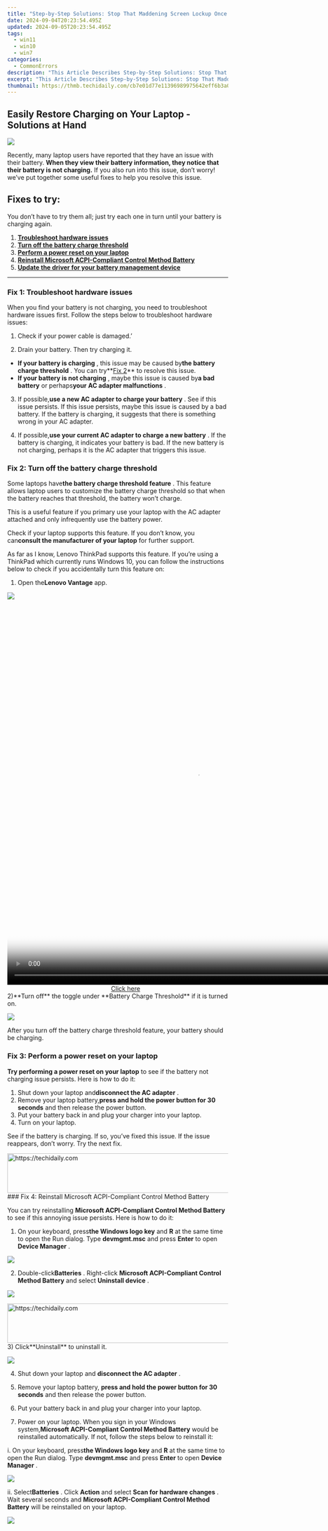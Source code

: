 ```yaml
---
title: "Step-by-Step Solutions: Stop That Maddening Screen Lockup Once & For All!"
date: 2024-09-04T20:23:54.495Z
updated: 2024-09-05T20:23:54.495Z
tags:
  - win11
  - win10
  - win7
categories:
  - CommonErrors
description: "This Article Describes Step-by-Step Solutions: Stop That Maddening Screen Lockup Once & For All!"
excerpt: "This Article Describes Step-by-Step Solutions: Stop That Maddening Screen Lockup Once & For All!"
thumbnail: https://thmb.techidaily.com/cb7e01d77e11396989975642eff6b3a0f5621896796311364cd34b031c122e69.jpg
---
```


## Easily Restore Charging on Your Laptop - Solutions at Hand

![](https://images.drivereasy.com/wp-content/uploads/2018/09/Snap4-8.jpg)

 Recently, many laptop users have reported that they have an issue with their battery. **When they view their battery information, they notice that their battery is not charging.** If you also run into this issue, don’t worry! we’ve put together some useful fixes to help you resolve this issue.

## **Fixes to try:**

 You don’t have to try them all; just try each one in turn until your battery is charging again.

1. **[Troubleshoot hardware issues](#f1)**
2. **[Turn off the battery charge threshold](#f2)**
3. **[Perform a power reset on your laptop](#f3)**
4. **[Reinstall Microsoft ACPI-Compliant Control Method Battery](#f4)**
5. **[Update the driver for your battery management device](#f5)**

---

### Fix 1: Troubleshoot hardware issues

 When you find your battery is not charging, you need to troubleshoot hardware issues first. Follow the steps below to troubleshoot hardware issues:

1) Check if your power cable is damaged.’

2) Drain your battery. Then try charging it.

* **If your battery is charging** , this issue may be caused by**the battery charge threshold** . You can try**[Fix 2](#f2)** to resolve this issue.
* **If your battery is not charging** , maybe this issue is caused by**a bad battery** or perhaps**your** **AC adapter malfunctions** .

 3) If possible,**use a new AC adapter to charge your battery** . See if this issue persists. If this issue persists, maybe this issue is caused by a bad battery. If the battery is charging, it suggests that there is something wrong in your AC adapter.

 4) If possible,**use your current AC adapter to charge a new battery** . If the battery is charging, it indicates your battery is bad. If the new battery is not charging, perhaps it is the AC adapter that triggers this issue.

### Fix 2: Turn off the battery charge threshold

 Some laptops have**the battery charge threshold feature** . This feature allows laptop users to customize the battery charge threshold so that when the battery reaches that threshold, the battery won’t charge.

 This is a useful feature if you primary use your laptop with the AC adapter attached and only infrequently use the battery power.

 Check if your laptop supports this feature. If you don’t know, you can**consult the manufacturer of your laptop** for further support.

 As far as I know, Lenovo ThinkPad supports this feature. If you’re using a ThinkPad which currently runs Windows 10, you can follow the instructions below to check if you accidentally turn this feature on:

 1) Open the**Lenovo Vantage** app.

![](https://images.drivereasy.com/wp-content/uploads/2018/09/Snap2-9.jpg)

<!-- affiliate ads begin -->
<span id="1484963">
					<video width="864" height="864" style="cursor:pointer"
           poster="//a.impactradius-go.com/display-clicktoplayimage/1484963.png"
           onclick="if(!this.playClicked){this.play();this.setAttribute('controls',true);this.playClicked=true;}">
	   <source src="//a.impactradius-go.com/display-ad/16446-1484963">
	   <img src="//a.impactradius-go.com/display-clicktoplayimage/1484963.png" style="border: none; height: 100%; width: 100%; object-fit: contain">
	</video>
	<div style="width:540px;text-align:center"><a href="javascript:window.open(decodeURIComponent('https%3A%2F%2Flaganoo.pxf.io%2Fc%2F5597632%2F1484963%2F16446'), '_blank');void(0);">Click here</a></div>
</span>
<img height="0" width="0" src="https://imp.pxf.io/i/5597632/1484963/16446" style="position:absolute;visibility:hidden;" border="0" />
<!-- affiliate ads end -->
 2)**Turn off** the toggle under **Battery Charge Threshold** if it is turned on.

![](https://images.drivereasy.com/wp-content/uploads/2018/09/Snap3-7.jpg)

 After you turn off the battery charge threshold feature, your battery should be charging.

### Fix 3: Perform a power reset on your laptop

**Try performing a power reset on your laptop** to see if the battery not charging issue persists. Here is how to do it:

1. Shut down your laptop and**disconnect the AC adapter** .
2. Remove your laptop battery,**press and hold the power button for 30 seconds** and then release the power button.
3. Put your battery back in and plug your charger into your laptop.
4. Turn on your laptop.

 See if the battery is charging. If so, you’ve fixed this issue. If the issue reappears, don’t worry. Try the next fix.

<!-- affiliate ads begin -->
<a href="https://appsumo.8odi.net/c/5597632/2030375/7443" target="_top" id="2030375">
  <img src="//a.impactradius-go.com/display-ad/7443-2030375" border="0" alt="https://techidaily.com" width="728" height="90"/>
</a>
<img height="0" width="0" src="https://appsumo.8odi.net/i/5597632/2030375/7443" style="position:absolute;visibility:hidden;" border="0" />
<!-- affiliate ads end -->
### Fix 4: Reinstall Microsoft ACPI-Compliant Control Method Battery

 You can try reinstalling **Microsoft ACPI-Compliant Control Method Battery**  to see if this annoying issue persists. Here is how to do it:

 1) On your keyboard, press**the Windows logo key** and **R** at the same time to open the Run dialog. Type **devmgmt.msc** and press **Enter** to open **Device Manager** .

![](https://images.drivereasy.com/wp-content/uploads/2018/07/6.png)

 2) Double-click**Batteries** . Right-click **Microsoft ACPI-Compliant Control Method Battery**  and select **Uninstall device** .

![](https://images.drivereasy.com/wp-content/uploads/2018/09/1-1.jpg)

<!-- affiliate ads begin -->
<a href="https://aligracehair.sjv.io/c/5597632/1997722/19272" target="_top" id="1997722">
  <img src="//a.impactradius-go.com/display-ad/19272-1997722" border="0" alt="https://techidaily.com" width="728" height="90"/>
</a>
<img height="0" width="0" src="https://aligracehair.sjv.io/i/5597632/1997722/19272" style="position:absolute;visibility:hidden;" border="0" />
<!-- affiliate ads end -->
 3) Click**Uninstall** to uninstall it.

![](https://images.drivereasy.com/wp-content/uploads/2018/09/2.jpg)

 4) Shut down your laptop and **disconnect the AC adapter** .

 5) Remove your laptop battery, **press and hold the power button for 30 seconds** and then release the power button.

 6) Put your battery back in and plug your charger into your laptop.

 7) Power on your laptop. When you sign in your Windows system,**Microsoft ACPI-Compliant Control Method Battery** would be reinstalled automatically. If not, follow the steps below to reinstall it:

 i. On your keyboard, press**the Windows logo key** and **R** at the same time to open the Run dialog. Type **devmgmt.msc** and press **Enter** to open **Device Manager** .

![](https://images.drivereasy.com/wp-content/uploads/2018/09/img_5badd073b6f72.png)

 ii. Select**Batteries** . Click **Action** and select **Scan for hardware changes** . Wait several seconds and **Microsoft ACPI-Compliant Control Method Battery**  will be reinstalled on your laptop.

![](https://images.drivereasy.com/wp-content/uploads/2018/09/Snap11-7.jpg)

<!-- affiliate ads begin -->
<span id="2135471">
					<video width="864" height="1536" style="cursor:pointer"
           poster="//a.impactradius-go.com/display-clicktoplayimage/2135471.png"
           onclick="if(!this.playClicked){this.play();this.setAttribute('controls',true);this.playClicked=true;}">
	   <source src="//a.impactradius-go.com/display-ad/18498-2135471">
	   <img src="//a.impactradius-go.com/display-clicktoplayimage/2135471.png" style="border: none; height: 100%; width: 100%; object-fit: contain">
	</video>
	<div style="width:540px;text-align:center"><a href="javascript:window.open(decodeURIComponent('https%3A%2F%2Funicoeye.pxf.io%2Fc%2F5597632%2F2135471%2F18498'), '_blank');void(0);">Click here</a></div>
</span>
<img height="0" width="0" src="https://imp.pxf.io/i/5597632/2135471/18498" style="position:absolute;visibility:hidden;" border="0" />
<!-- affiliate ads end -->
 See if this issue reappears. If not, you’ve resolved this issue. If the issue persists, you can try updating the driver for your battery management device.

<!-- affiliate ads begin -->
<a href="https://appsumo.8odi.net/c/5597632/2082536/7443" target="_top" id="2082536">
  <img src="//a.impactradius-go.com/display-ad/7443-2082536" border="0" alt="https://techidaily.com" width="728" height="90"/>
</a>
<img height="0" width="0" src="https://appsumo.8odi.net/i/5597632/2082536/7443" style="position:absolute;visibility:hidden;" border="0" />
<!-- affiliate ads end -->
### Fix 5: Update the driver for your battery management device

 This issue is also probably caused by a missing or outdated**driver for your battery management device** . Try updating the driver for your battery management device to see if this issue can be fixed.

 There are two ways to update your sound card driver:**manually** and **automatically** .

**Update the driver for your battery management device manually** – You can go to the manufacturer’s website to download and install the latest version of the driver for your battery management device. Be sure to choose the driver that’s compatible with your exact sound card model and your version of Windows.

**Or**

**Update your drivers automatically** – If you don’t have the time, patience or computer skills to update your sound card driver manually, you can do it automatically with **[Driver Easy](https://tools.techidaily.com/drivereasy/download/)**  .

 You don’t need to know exactly what system your computer is running, you don’t need to risk downloading and installing the wrong driver, and you don’t need to worry about making a mistake when installing.**Driver Easy handles it all** .

 1) **[Download](https://tools.techidaily.com/drivereasy/download/)**  and install Driver Easy.

 2) Run Driver Easy and click**Scan Now** . Driver Easy will then scan your computer and detect any problem drivers.

![](https://images.drivereasy.com/wp-content/uploads/2018/09/Snap437.jpg)

<!-- affiliate ads begin -->
<a href="https://aligracehair.sjv.io/c/5597632/1934258/19272" target="_top" id="1934258">
  <img src="//a.impactradius-go.com/display-ad/19272-1934258" border="0" alt="https://techidaily.com" width="728" height="90"/>
</a>
<img height="0" width="0" src="https://aligracehair.sjv.io/i/5597632/1934258/19272" style="position:absolute;visibility:hidden;" border="0" />
<!-- affiliate ads end -->
 3) Click**Update** next to your battery management device to automatically download the correct version of its driver, then you can install it manually. Or click **Update All** to automatically download and install the correct version of _all_ the drivers that are missing or out of date on your system (This requires the **[Pro version](https://tools.techidaily.com/drivereasy/download/)**  – you’ll be prompted to upgrade when you click **Update All.**  You get **full support** and a **30-day money back** guarantee).

![](https://images.drivereasy.com/wp-content/uploads/2018/09/Snap9-6.jpg)

 You can do it for free if you like, but it’s partly manual.

 If you need assistance, please contact**Driver Easy’s support team** at **[support@drivereasy.com](https://bellelily.pxf.io/m5azgm) .**

 4) Restart your Windows system after updating the driver for your battery management device.

Your battery should then be charging.

![](https://images.drivereasy.com/wp-content/uploads/2018/09/Snap10-6.jpg)

<!-- affiliate ads begin -->
<a href="https://appsumo.8odi.net/c/5597632/2043597/7443" target="_top" id="2043597">
  <img src="//a.impactradius-go.com/display-ad/7443-2043597" border="0" alt="https://techidaily.com" width="728" height="90"/>
</a>
<img height="0" width="0" src="https://appsumo.8odi.net/i/5597632/2043597/7443" style="position:absolute;visibility:hidden;" border="0" />
<!-- affiliate ads end -->
 Hopefully one of the fixes above resolved the laptop battery not charging issue for you. Please leave your comment below if you have any questions.

* [laptop](https://tools.techidaily.com/drivereasy/download/)
* [Windows](https://tools.techidaily.com/drivereasy/download/)

<ins class="adsbygoogle"
     style="display:block"
     data-ad-format="autorelaxed"
     data-ad-client="ca-pub-7571918770474297"
     data-ad-slot="1223367746"></ins>



<ins class="adsbygoogle"
     style="display:block"
     data-ad-client="ca-pub-7571918770474297"
     data-ad-slot="8358498916"
     data-ad-format="auto"
     data-full-width-responsive="true"></ins>

<span class="atpl-alsoreadstyle">Also read:</span>
<div><ul>
<li><a href="https://facebook-video-share.techidaily.com/new-2024-approved-architects-of-online-marvel-adventures/"><u>[New] 2024 Approved  Architects of Online Marvel Adventures</u></a></li>
<li><a href="https://vp-tips.techidaily.com/new-2024-approved-iphones-ultimate-video-capture-list/"><u>[New] 2024 Approved  IPhone's Ultimate Video Capture List</u></a></li>
<li><a href="https://youtube-docs.techidaily.com/024-approved-leveraging-consumer-reviews-for-youtube-wealth-creation/"><u>[New] 2024 Approved  Leveraging Consumer Reviews for YouTube Wealth Creation</u></a></li>
<li><a href="https://youtube-docs.techidaily.com/asy-guide-turning-your-favorite-youtube-videos-into-animated-gifs-for-2024/"><u>[New] Easy Guide  Turning Your Favorite YouTube Videos Into Animated GIFs for 2024</u></a></li>
<li><a href="https://screen-video-capture.techidaily.com/new-in-2024-step-by-step-screen-recording-in-win10-gaming/"><u>[New] In 2024, Step-by-Step  Screen Recording in Win10 Gaming</u></a></li>
<li><a href="https://screen-activity-recording.techidaily.com/new-in-2024-zippyzoom-echoframe-capture/"><u>[New] In 2024, ZippyZoom EchoFrame Capture</u></a></li>
<li><a href="https://eaxpv-info.techidaily.com/updated-2024-approved-how-to-render-and-upload-your-youtube-video-faster/"><u>[Updated] 2024 Approved  How to Render and Upload Your YouTube Video Faster?</u></a></li>
<li><a href="https://on-screen-recording.techidaily.com/updated-best-zoom-transcription-software-for-2024/"><u>[Updated] Best Zoom Transcription Software for 2024</u></a></li>
<li><a href="https://youtube-videos.techidaily.com/updated-dissecting-your-profit-share-in-youtube-short-creation/"><u>[Updated] Dissecting Your Profit Share in YouTube Short Creation</u></a></li>
<li><a href="https://article-files.techidaily.com/updated-in-2024-memetic-innovations-ideas-that-delight-any-audience/"><u>[Updated] In 2024, Memetic Innovations  Ideas That Delight Any Audience</u></a></li>
<li><a href="https://facebook-clips.techidaily.com/updated-in-2024-profiling-success-a-step-by-step-guide/"><u>[Updated] In 2024, Profiling Success  A Step-by-Step Guide</u></a></li>
<li><a href="https://digital-screen-recording.techidaily.com/updated-in-2024-streamline-your-pc-screens-free-app/"><u>[Updated] In 2024, Streamline Your PC Screens, Free App</u></a></li>
<li><a href="https://facebook-video-share.techidaily.com/updated-integrating-youtube-into-tv-sets-with-loop-features/"><u>[Updated] Integrating YouTube Into TV Sets with Loop Features</u></a></li>
<li><a href="https://extra-guidance.techidaily.com/updated-navigating-the-world-of-podcast-rss-formatting/"><u>[Updated] Navigating the World of Podcast RSS Formatting</u></a></li>
<li><a href="https://facebook-video-footage.techidaily.com/updated-the-verdict-on-your-next-step-with-youtube-mncs/"><u>[Updated] The Verdict on Your Next Step with YouTube MNCs</u></a></li>
<li><a href="https://on-screen-recording.techidaily.com/2024-approved-affordable-leading-chromeos-screen-recorders/"><u>2024 Approved  Affordable Leading ChromeOS Screen Recorders</u></a></li>
<li><a href="https://extra-hints.techidaily.com/2024-approved-captivation-chronicles-top-storytellers-on-youtube-for-23/"><u>2024 Approved  Captivation Chronicles  Top Storytellers on YouTube for '23</u></a></li>
<li><a href="https://extra-support.techidaily.com/2024-approved-premier-online-streaming-options-for-faith-communities/"><u>2024 Approved  Premier Online Streaming Options for Faith Communities</u></a></li>
<li><a href="https://android-location.techidaily.com/3-effective-methods-to-fake-gps-location-on-android-for-your-realme-gt-5-drfone-by-drfone-virtual/"><u>3 Effective Methods to Fake GPS location on Android For your Realme GT 5 | Dr.fone</u></a></li>
<li><a href="https://common-error.techidaily.com/anaplastic-carcinoma-is-a-rare-but-highly-aggressive-form-of-thyroid-cancer-that-often-has-a-poor-prognosis/"><u>Anaplastic Carcinoma Is a Rare but Highly Aggressive Form of Thyroid Cancer that Often Has a Poor Prognosis</u></a></li>
<li><a href="https://common-error.techidaily.com/banish-the-endless-cycle-of-window-10-automatic-reinstalls-a-user-friendly-guide/"><u>Banish the Endless Cycle of Window 10 Automatic Reinstalls: A User-Friendly Guide</u></a></li>
<li><a href="https://win-answers.techidaily.com/beat-the-bugs-tackling-and-repairing-hitman-3s-persistent-connection-error-problem/"><u>Beat the Bugs - Tackling and Repairing Hitman 3'S Persistent Connection Error Problem</u></a></li>
<li><a href="https://extra-lessons.techidaily.com/best-handheld-cameras-for-uninterrupted-shots-for-2024/"><u>Best Handheld Cameras for Uninterrupted Shots for 2024</u></a></li>
<li><a href="https://common-error.techidaily.com/bypass-and-resolve-the-persistent-0x8007001f-error-during-windows-updates/"><u>Bypass and Resolve the Persistent 0X8007001f Error During Windows Updates</u></a></li>
<li><a href="https://common-error.techidaily.com/bypass-the-headache-of-error-0x887a0006-your-definitive-guide-to-a-smooth-update-process/"><u>Bypass the Headache of Error 0X887A0006 - Your Definitive Guide to a Smooth Update Process</u></a></li>
<li><a href="https://common-error.techidaily.com/comprehensive-solution-for-fixing-error-message-0x8007001f-during-windows-updates/"><u>Comprehensive Solution for Fixing Error Message 0X8007001f During Windows Updates</u></a></li>
<li><a href="https://common-error.techidaily.com/dealing-with-a-non-charging-plugged-in-surface-pc-easy-tips-and-solutions/"><u>Dealing with a Non-Charging Plugged In Surface PC: Easy Tips and Solutions</u></a></li>
<li><a href="https://common-error.techidaily.com/effective-ways-to-correct-the-could-not-start-service-windows-resource-protection-problem/"><u>Effective Ways to Correct the 'Could Not Start Service: Windows Resource Protection' Problem</u></a></li>
<li><a href="https://common-error.techidaily.com/error-code-0x800f081f-demystified-comprehensive-solutions-for-installing-net-framework-version-35/"><u>Error Code 0X800F081F Demystified: Comprehensive Solutions for Installing .NET Framework Version 3.5</u></a></li>
<li><a href="https://common-error.techidaily.com/failure-alert-irreparable-device-malfunction/"><u>Failure Alert: Irreparable Device Malfunction</u></a></li>
<li><a href="https://common-error.techidaily.com/file-explorer-not-responding-in-windows-11-solved/"><u>File Explorer Not Responding in Windows 11 [Solved]</u></a></li>
<li><a href="https://common-error.techidaily.com/fixing-the-no-playable-source-error-in-windows-a-comprehensive-guide/"><u>Fixing the 'No Playable Source' Error in Windows - A Comprehensive Guide</u></a></li>
<li><a href="https://common-error.techidaily.com/fixing-the-print-to-pdf-feature-for-windows-users-of-both-windows-10-and-11-solutions-uncovered/"><u>Fixing the 'Print to PDF' Feature for Windows Users of Both Windows 10 & 11 - Solutions Uncovered!</u></a></li>
<li><a href="https://common-error.techidaily.com/guide-to-fixing-the-persistent-windows-update-issue-error-0x80240017/"><u>Guide to Fixing the Persistent Windows Update Issue (Error 0X80240017)</u></a></li>
<li><a href="https://change-location.techidaily.com/home-button-not-working-on-oppo-a1-5g-here-are-real-fixes-drfone-by-drfone-fix-android-problems-fix-android-problems/"><u>Home Button Not Working on Oppo A1 5G? Here Are Real Fixes | Dr.fone</u></a></li>
<li><a href="https://common-error.techidaily.com/how-to-fix-an-undetectedmissing-os-essential-tech-tips/"><u>How to Fix an Undetected/Missing OS – Essential Tech Tips</u></a></li>
<li><a href="https://common-error.techidaily.com/how-to-resolve-a-keyboard-that-wont-respond-on-your-windows-machine-solutions-inside/"><u>How to Resolve a Keyboard That Won't Respond on Your Windows Machine - Solutions Inside</u></a></li>
<li><a href="https://common-error.techidaily.com/how-to-resolve-windows-11-startup-freezing-problems-effectively/"><u>How to Resolve Windows 11 Startup Freezing Problems Effectively</u></a></li>
<li><a href="https://location-social.techidaily.com/how-to-send-and-fake-live-location-on-facebook-messenger-of-your-honor-x50-gt-drfone-by-drfone-virtual-android/"><u>How to Send and Fake Live Location on Facebook Messenger Of your Honor X50 GT | Dr.fone</u></a></li>
<li><a href="https://android-pokemon-go.techidaily.com/how-to-use-pokemon-go-joystick-on-oppo-a78-drfone-by-drfone-virtual-android/"><u>How to use Pokemon Go Joystick on Oppo A78? | Dr.fone</u></a></li>
<li><a href="https://easy-unlock-android.techidaily.com/in-2024-complete-review-and-guide-to-techeligible-frp-bypass-and-more-for-oneplus-by-drfone-android/"><u>In 2024, Complete Review & Guide to Techeligible FRP Bypass and More For OnePlus</u></a></li>
<li><a href="https://fox-http.techidaily.com/in-2024-cut-the-noise-get-smooth-beats-with-our-free-analyzers-today/"><u>In 2024, Cut the Noise - Get Smooth Beats with Our FREE Analyzers Today</u></a></li>
<li><a href="https://common-error.techidaily.com/1723206725272-is-netflix-not-working-properly-uncover-the-causes-and-quick-fixes/"><u>Is Netflix Not Working Properly? Uncover the Causes and Quick Fixes!</u></a></li>
<li><a href="https://common-error.techidaily.com/master-the-fix-how-to-address-the-dreaded-0x80070643-updateinstallation-faults-on-your-pc/"><u>Master the Fix: How To Address The Dreaded 0X80070643 Update/Installation Faults on Your PC!</u></a></li>
<li><a href="https://common-error.techidaily.com/1723201428469-monster-hunter-world-pc-connected-heres-how-you-fixed-it/"><u>Monster Hunter World PC Connected? Here’s How You Fixed It</u></a></li>
<li><a href="https://audio-editing.techidaily.com/new-2024-approved-tracing-path-to-diverse-aggravation-noise-files/"><u>New 2024 Approved Tracing Path to Diverse Aggravation Noise Files</u></a></li>
<li><a href="https://common-error.techidaily.com/optimizing-system-performance-resolving-msmpengexes-abnormal-cpu-consumption-on-windows-11/"><u>Optimizing System Performance: Resolving MsMpEng.exe's Abnormal CPU Consumption on Windows 11</u></a></li>
<li><a href="https://common-error.techidaily.com/overcoming-the-persistent-screen-shaking-problems-within-windows-tenth-generation/"><u>Overcoming the Persistent Screen Shaking Problems Within Windows Tenth Generation</u></a></li>
<li><a href="https://audio-editing.techidaily.com/precision-in-perception-eliminating-background-buzz-with-audacitys-tools/"><u>Precision in Perception Eliminating Background Buzz with Audacitys Tools</u></a></li>
<li><a href="https://tech-recovery.techidaily.com/psvr-and-pc-connection-explained-perfect-for-virtual-reality-enthusiasts/"><u>PSVR and PC Connection Explained – Perfect for Virtual Reality Enthusiasts</u></a></li>
<li><a href="https://common-error.techidaily.com/resolved-issues-with-windows-and-system-event-notification-service-connection/"><u>Resolved: Issues with Windows and System Event Notification Service Connection</u></a></li>
<li><a href="https://common-error.techidaily.com/resolving-installation-issue-error-code-0x800f081f-during-net-framework-35-setup/"><u>Resolving Installation Issue: Error Code 0X800F081F During .NET Framework 3.5 Setup</u></a></li>
<li><a href="https://common-error.techidaily.com/solution-steps-for-windows-10-spacebar-malfunction-on-your-keyboard/"><u>Solution Steps for Windows 10 Spacebar Malfunction on Your Keyboard</u></a></li>
<li><a href="https://common-error.techidaily.com/solve-the-user-account-control-prompt-operation-requires-administrator-level-issue-on-your-windows-machine/"><u>Solve the 'User Account Control Prompt: Operation Requires Administrator Level' Issue on Your Windows Machine</u></a></li>
<li><a href="https://common-error.techidaily.com/step-by-step-resolution-to-fix-svchostexes-abnormal-cpu-usage-on-your-windows-11-pc/"><u>Step-by-Step Resolution to Fix svchost.exe’s Abnormal CPU Usage on Your Windows 11 PC</u></a></li>
<li><a href="https://common-error.techidaily.com/step-by-step-solution-for-wacom-stylus-problems-on-windows-1110-systems/"><u>Step-by-Step Solution for Wacom Stylus Problems on Windows 11/10 Systems</u></a></li>
<li><a href="https://common-error.techidaily.com/step-by-step-solutions-for-windows-10-unresponsive-behavior-at-first-boot/"><u>Step-by-Step Solutions for Windows 10 Unresponsive Behavior at First Boot</u></a></li>
<li><a href="https://common-error.techidaily.com/step-by-step-troubleshooting-escaping-from-windows-10s-never-ending-restart-cycle/"><u>Step-by-Step Troubleshooting: Escaping From Windows 10'S Never-Ending Restart Cycle</u></a></li>
<li><a href="https://common-error.techidaily.com/step-by-step-resolving-windows-10-brightness-settings-problems/"><u>Step-by-Step: Resolving Windows 10 Brightness Settings Problems</u></a></li>
<li><a href="https://vp-tips.techidaily.com/successful-steps-mastering-dvd-viewing-on-your-nintendo-wii-or-wii-u/"><u>Successful Steps: Mastering DVD Viewing on Your Nintendo Wii or Wii U</u></a></li>
<li><a href="https://buynow-tips.techidaily.com/the-best-budget-pick-for-your-home-theater-discovering-hisense-40h5590f-smart-tv/"><u>The Best Budget Pick for Your Home Theater? Discovering Hisense 40H5590F Smart TV</u></a></li>
<li><a href="https://common-error.techidaily.com/the-impending-exodus-of-unreal-post-d3d-loss/"><u>The Impending Exodus of Unreal Post-D3D Loss</u></a></li>
<li><a href="https://android-frp.techidaily.com/the-updated-method-to-bypass-realme-c33-2023-frp-by-drfone-android/"><u>The Updated Method to Bypass Realme C33 2023 FRP</u></a></li>
<li><a href="https://android-location-track.techidaily.com/top-7-phone-number-locators-to-track-samsung-galaxy-m54-5g-location-drfone-by-drfone-virtual-android/"><u>Top 7 Phone Number Locators To Track Samsung Galaxy M54 5G Location | Dr.fone</u></a></li>
<li><a href="https://common-error.techidaily.com/troubleshooting-and-resolving-audioservice-issues-on-windows-7-fixed/"><u>Troubleshooting & Resolving 'AudioService' Issues on Windows 7 ([Fixed])</u></a></li>
<li><a href="https://common-error.techidaily.com/troubleshooting-binkw32dll-errors-for-smooth-computer-operation/"><u>Troubleshooting binkw32.dll Errors for Smooth Computer Operation</u></a></li>
<li><a href="https://common-error.techidaily.com/troubleshooting-installation-failures-resolving-windows-11-error-80240020-quickly/"><u>Troubleshooting Installation Failures: Resolving Windows 11 Error 80240020 Quickly</u></a></li>
<li><a href="https://common-error.techidaily.com/troubleshooting-steps-for-compatible-gpus-with-fortnite-gameplay-on-windows/"><u>Troubleshooting Steps for Compatible GPUs with Fortnite Gameplay on Windows</u></a></li>
<li><a href="https://common-error.techidaily.com/troubleshooting-windows-11-crashes-effective-solutions-for-unresponsive-computers/"><u>Troubleshooting Windows 11 Crashes: Effective Solutions for Unresponsive Computers</u></a></li>
<li><a href="https://common-error.techidaily.com/troubleshooting-how-to-repair-unresponsive-microphones-on-windows-11-systems/"><u>Troubleshooting: How to Repair Unresponsive Microphones on Windows 11 Systems</u></a></li>
<li><a href="https://audio-editing.techidaily.com/updated-in-2024-expert-tips-to-craft-dynamic-audio-dimensions-in-filmora-on-a-mac/"><u>Updated In 2024, Expert Tips to Craft Dynamic Audio Dimensions in Filmora on a Mac</u></a></li>
<li><a href="https://common-error.techidaily.com/vcruntime140dll-not-found-startup-solutions-for-windows-11-users-a-step-by-step-fix/"><u>VCRUNTIME140.dll Not Found? Startup Solutions for Windows 11 Users: A Step-by-Step Fix</u></a></li>
</ul></div>
